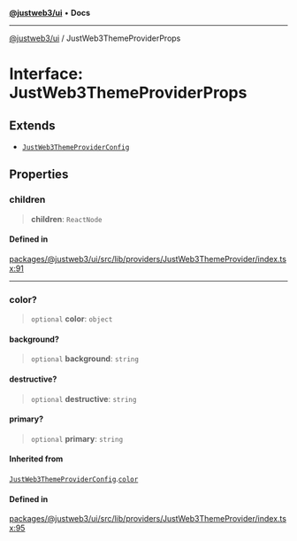 [**@justweb3/ui**](../README.md) • **Docs**

***

[@justweb3/ui](../globals.md) / JustWeb3ThemeProviderProps

# Interface: JustWeb3ThemeProviderProps

## Extends

- [`JustWeb3ThemeProviderConfig`](JustWeb3ThemeProviderConfig.md)

## Properties

### children

> **children**: `ReactNode`

#### Defined in

[packages/@justweb3/ui/src/lib/providers/JustWeb3ThemeProvider/index.tsx:91](https://github.com/JustaName-id/JustaName-sdk/blob/dc845c10af242e3ca87d95ef392516ac0bfa8b95/packages/@justweb3/ui/src/lib/providers/JustWeb3ThemeProvider/index.tsx#L91)

***

### color?

> `optional` **color**: `object`

#### background?

> `optional` **background**: `string`

#### destructive?

> `optional` **destructive**: `string`

#### primary?

> `optional` **primary**: `string`

#### Inherited from

[`JustWeb3ThemeProviderConfig`](JustWeb3ThemeProviderConfig.md).[`color`](JustWeb3ThemeProviderConfig.md#color)

#### Defined in

[packages/@justweb3/ui/src/lib/providers/JustWeb3ThemeProvider/index.tsx:95](https://github.com/JustaName-id/JustaName-sdk/blob/dc845c10af242e3ca87d95ef392516ac0bfa8b95/packages/@justweb3/ui/src/lib/providers/JustWeb3ThemeProvider/index.tsx#L95)
